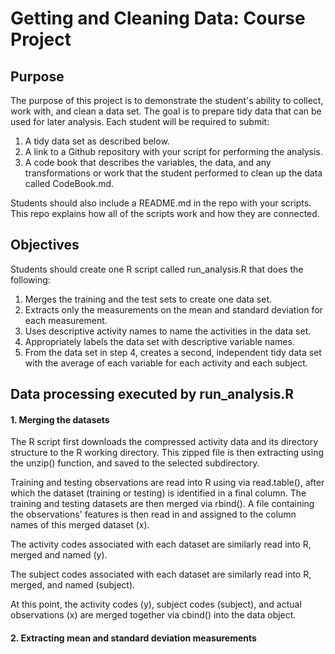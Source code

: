# Getting and Cleaning Data:  Course Project
## Purpose
The purpose of this project is to demonstrate the student's ability to collect, work with, and clean a data set. The goal is to prepare tidy data that can be used for later analysis. Each student will be required to submit:

1. A tidy data set as described below.
2. A link to a Github repository with your script for performing the analysis.
3. A code book that describes the variables, the data, and any transformations or work that the student performed to clean up the data called CodeBook.md.

Students should also include a README.md in the repo with your scripts. This repo explains how all of the scripts work and how they are connected.

## Objectives
Students should create one R script called run_analysis.R that does the following:

1. Merges the training and the test sets to create one data set.
2. Extracts only the measurements on the mean and standard deviation for each measurement.
3. Uses descriptive activity names to name the activities in the data set.
4. Appropriately labels the data set with descriptive variable names.
5. From the data set in step 4, creates a second, independent tidy data set with the average of each variable for each activity and each subject.

## Data processing executed by run_analysis.R
#### 1. Merging the datasets
The R script first downloads the compressed activity data and its directory structure to the R working directory.  This zipped file is then extracting using the unzip() function, and saved to the selected subdirectory.

Training and testing observations are read into R using via read.table(), after which the dataset (training or testing) is identified in a final column.  The training and testing datasets are then merged via rbind().  A file containing the observations' features is then read in and assigned to the column names of this merged dataset (x).

The activity codes associated with each dataset are similarly read into R, merged and named (y).

The subject codes associated with each dataset are similarly read into R, merged, and named (subject).

At this point, the activity codes (y), subject codes (subject), and actual observations (x) are merged together via cbind() into the data object.

#### 2. Extracting mean and standard deviation measurements
